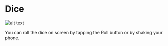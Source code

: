 # Dice

![alt text](https://raw.githubusercontent.com/hirenpateldotnex/Dice/master/Dice%20Screen%20Shot.png)

You can roll the dice on screen by tapping the Roll button or by shaking your phone.
